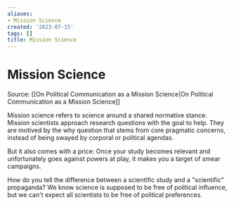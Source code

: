 ```yaml
---
aliases:
- Mission Science
created: '2023-07-15'
tags: []
title: Mission Science
---
```


# Mission Science

Source: [[On Political Communication as a Mission Science|On Political Communication as a Mission Science]]

Mission science refers to science around a shared normative stance. Mission scientists approach research questions with the goal to help. They are motived by the why question that stems from core pragmatic concerns, instead of being swayed by corporal or political agendas.

But it also comes with a price: Once your study becomes relevant and unfortunately goes against powers at play, it makes you a target of smear campaigns.

How do you tell the difference between a scientific study and a "scientific" propaganda? We know science is supposed to be free of political influence, but we can't expect all scientists to be free of political preferences.
